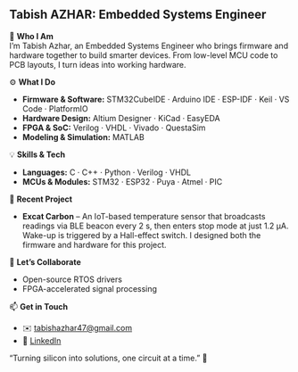## Tabish AZHAR: Embedded Systems Engineer

👋 **Who I Am**  
I’m Tabish Azhar, an Embedded Systems Engineer who brings firmware and hardware together to build smarter devices. From low-level MCU code to PCB layouts, I turn ideas into working hardware.

⚙️ **What I Do**  
- **Firmware & Software:** STM32CubeIDE · Arduino IDE · ESP-IDF · Keil · VS Code · PlatformIO  
- **Hardware Design:** Altium Designer · KiCad · EasyEDA  
- **FPGA & SoC:** Verilog · VHDL · Vivado · QuestaSim  
- **Modeling & Simulation:** MATLAB  

💡 **Skills & Tech**  
- **Languages:** C · C++ · Python · Verilog · VHDL  
- **MCUs & Modules:** STM32 · ESP32 · Puya · Atmel · PIC  

🚀 **Recent Project**  
- **Excat Carbon**
  – An IoT-based temperature sensor that broadcasts readings via BLE beacon every 2 s, then enters stop mode at just 1.2 µA. Wake-up is triggered by a Hall-effect switch. I designed both the firmware and hardware for this project.  

🤝 **Let’s Collaborate**  
- Open-source RTOS drivers  
- FPGA-accelerated signal processing  

📫 **Get in Touch**  
- ✉️ [tabishazhar47@gmail.com](mailto:tabishazhar47@gmail.com)  
- 🔗 [LinkedIn](https://www.linkedin.com/in/tabish-azhar-306988214/)  

“Turning silicon into solutions, one circuit at a time.” 🚀  
